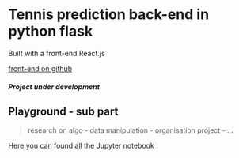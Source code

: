 # Tennis prediction back-end in python flask

Built with a front-end React.js

[front-end on github](https://github.com/panaC/tennis-frontend)

##### Project under development

## Playground - sub part

> research on algo - data manipulation - organisation project - ...

Here you can found all the Jupyter notebook
